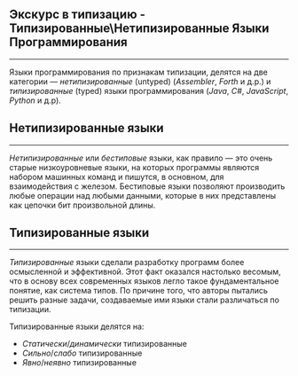 ## Экскурс в типизацию - Типизированные\Нетипизированные Языки Программирования
________________

Языки программирования по признакам типизации, делятся на две категории — *нетипизированные* (untyped) (*Assembler*, *Forth* и д.р.) и *типизированные* (typed) языки программирования (*Java*, *C#*, *JavaScript*, *Python* и д.р).


## Нетипизированные языки
________________

*Нетипизированные* или *бестиповые* языки, как правило — это очень старые низкоуровневые языки, на которых программы являются набором машинных команд и пишутся, в основном, для взаимодействия с железом. Бестиповые языки позволяют производить любые операции над любыми данными, которые в них представлены как цепочки бит произвольной длины. 


## Типизированные языки
________________

*Типизированные* языки сделали разработку программ более осмысленной и эффективной. Этот факт оказался настолько весомым, что в основу всех современных языков легло такое фундаментальное понятие, как система типов. По причине того, что авторы пытались решить разные задачи, создаваемые ими языки стали различаться по типизации.


Типизированные языки делятся на:

- *Статически*/*динамически* типизированные
- *Сильно*/*слабо* типизированные
- *Явно*/*неявно* типизированные
